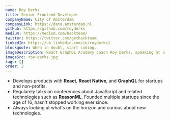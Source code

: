 ```yaml
---
name: Roy Derks
title: Senior Frontend Developer
companyName: City of Amsterdam
companyLink: https://data.amsterdam.nl
gitHub: https://github.com/royderks
medium: https://medium.com/hackteam/
twitter: https://twitter.com/gethackteam
linkedIn: https://uk.linkedin.com/in/royderks1
blockquote: When in doubt, start coding.
imageDescription: React GraphQL Academy coach Roy Derks, speaking at a developer conference with microphone.
imageSrc: roy-derks.jpg
tags: []
order: 2
---
```


- Develops products with **React**,
  **React Native**, and **GraphQL**
  for startups and non-profits.
- Regularely talks on conferences about JavaScript and related
  technologies such as **ReasonML**. Founded
  multiple startups since the age of 16, hasn't stopped
  working ever since.
- Always looking at what's on the horizon and curious about
  new technologies.
